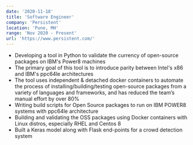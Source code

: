 ```yaml
---
date: '2020-11-18'
title: 'Software Engineer'
company: 'Persistent'
location: 'Pune, MH'
range: 'Nov 2020 - Present'
url: 'https://www.persistent.com/'
---
```


- Developing a tool in Python to validate the currency of open-source packages on IBM's Power8 machines
- The primary goal of this tool is to introduce parity between Intel's x86 and IBM's ppc64le architectures
- The tool uses independent & detached docker containers to automate the process of installing/building/testing open-source packages from a variety of languages and frameworks, and has reduced the team’s manual effort by over 80%
- Writing build scripts for Open Source packages to run on IBM POWER8 systems with ppc64le architecture
- Building and validating the OSS packages using Docker containers with Linux distros, especially RHEL and Centos 8
- Built a Keras model along with Flask end-points for a crowd detection system
